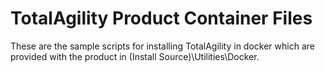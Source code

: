 # TotalAgility Product Container Files

These are the sample scripts for installing TotalAgility in docker which are provided with the product in (Install Source)\Utilities\Docker.